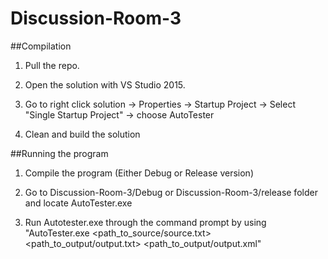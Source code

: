 # Discussion-Room-3

##Compilation

1) Pull the repo.

2) Open the solution with VS Studio 2015.

3) Go to right click solution -> Properties -> Startup Project -> Select "Single Startup Project" -> choose AutoTester

4) Clean and build the solution

##Running the program

1) Compile the program (Either Debug or Release version)

2) Go to Discussion-Room-3/Debug or Discussion-Room-3/release folder and locate AutoTester.exe

3) Run Autotester.exe through the command prompt by using "AutoTester.exe <path_to_source/source.txt> <path_to_output/output.txt> <path_to_output/output.xml"